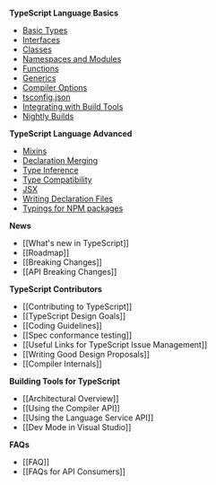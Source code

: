 **TypeScript Language Basics**

* [Basic Types](https://github.com/Microsoft/TypeScript-Handbook/blob/master/pages/Basic%20Types.md)
* [Interfaces](https://github.com/Microsoft/TypeScript-Handbook/blob/master/pages/Interfaces.md)
* [Classes](https://github.com/Microsoft/TypeScript-Handbook/blob/master/pages/Classes.md)
* [Namespaces and Modules](https://github.com/Microsoft/TypeScript-Handbook/blob/master/pages/Namespaces%20and%20Modules.md)
* [Functions](https://github.com/Microsoft/TypeScript-Handbook/blob/master/pages/Functions.md)
* [Generics](https://github.com/Microsoft/TypeScript-Handbook/blob/master/pages/Generics.md)
* [Compiler Options](https://github.com/Microsoft/TypeScript-Handbook/blob/master/pages/Compiler%20Options.md)
* [tsconfig.json](https://github.com/Microsoft/TypeScript-Handbook/blob/master/pages/tsconfig.json.md)
* [Integrating with Build Tools](https://github.com/Microsoft/TypeScript-Handbook/blob/master/pages/Integrating%20with%20Build%20Tools.md)
* [Nightly Builds](https://github.com/Microsoft/TypeScript-Handbook/blob/master/pages/Nightly%20Builds.md)

**TypeScript Language Advanced**

* [Mixins](https://github.com/Microsoft/TypeScript-Handbook/blob/master/pages/Mixins.md)
* [Declaration Merging](https://github.com/Microsoft/TypeScript-Handbook/blob/master/pages/Declaration%20Merging.md)
* [Type Inference](https://github.com/Microsoft/TypeScript-Handbook/blob/master/pages/Type%20Inference.md)
* [Type Compatibility](https://github.com/Microsoft/TypeScript-Handbook/blob/master/pages/Type%20Compatibility.md)
* [JSX](https://github.com/Microsoft/TypeScript-Handbook/blob/master/pages/JSX.md)
* [Writing Declaration Files](https://github.com/Microsoft/TypeScript-Handbook/blob/master/pages/Writing%20Declaration%20Files.md)
* [Typings for NPM packages](https://github.com/Microsoft/TypeScript-Handbook/blob/master/pages/Typings%20for%20NPM%20Packages.md)

**News**
* [[What's new in TypeScript]]
* [[Roadmap]]
* [[Breaking Changes]]
* [[API Breaking Changes]]

**TypeScript Contributors**

* [[Contributing to TypeScript]]
* [[TypeScript Design Goals]]
* [[Coding Guidelines]]
* [[Spec conformance testing]]
* [[Useful Links for TypeScript Issue Management]]
* [[Writing Good Design Proposals]]
* [[Compiler Internals]]

**Building Tools for TypeScript**
* [[Architectural Overview]]
* [[Using the Compiler API]]
* [[Using the Language Service API]]
* [[Dev Mode in Visual Studio]]

**FAQs**
* [[FAQ]]
* [[FAQs for API Consumers]]
